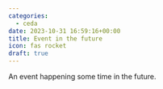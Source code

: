 ```yaml
---
categories:
  - ceda
date: 2023-10-31 16:59:16+00:00
title: Event in the future
icon: fas rocket
draft: true
---
```


An event happening some time in the future.
